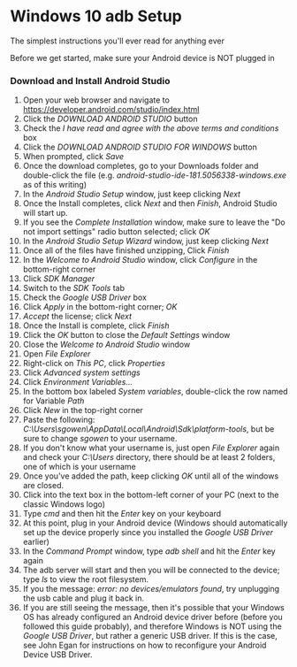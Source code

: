 # Windows 10 adb Setup

The simplest instructions you'll ever read for anything ever

Before we get started, make sure your Android device is NOT plugged in

### Download and Install Android Studio
1. Open your web browser and navigate to https://developer.android.com/studio/index.html
2. Click the *DOWNLOAD ANDROID STUDIO* button
3. Check the *I have read and agree with the above terms and conditions* box
4. Click the *DOWNLOAD ANDROID STUDIO FOR WINDOWS* button
5. When prompted, click *Save*
6. Once the download completes, go to your Downloads folder and double-click the file (e.g. *android-studio-ide-181.5056338-windows.exe* as of this writing)
7. In the *Android Studio Setup* window, just keep clicking *Next*
8. Once the Install completes, click *Next* and then *Finish*, Android Studio will start up.
9. If you see the *Complete Installation* window, make sure to leave the "Do not import settings" radio button selected; click *OK*
10. In the *Android Studio Setup Wizard* window, just keep clicking *Next*
11. Once all of the files have finished unzipping, Click *Finish*
12. In the *Welcome to Android Studio* window, click *Configure* in the bottom-right corner
13. Click *SDK Manager*
14. Switch to the *SDK Tools* tab
15. Check the *Google USB Driver* box
16. Click *Apply* in the bottom-right corner; *OK*
17. *Accept* the license; click *Next*
18. Once the Install is complete, click *Finish*
19. Click the *OK* button to close the *Default Settings* window
20. Close the *Welcome to Android Studio* window
21. Open *File Explorer*
22. Right-click on *This PC*, click *Properties*
23. Click *Advanced system settings*
24. Click *Environment Variables...*
25. In the bottom box labeled *System variables*, double-click the row named for Variable *Path*
26. Click *New* in the top-right corner
27. Paste the following: *C:\Users\sgowen\AppData\Local\Android\Sdk\platform-tools*, but be sure to change *sgowen* to your username.
  1. If you don't know what your username is, just open *File Explorer* again and check your *C:\Users* directory, there should be at least 2 folders, one of which is your username
28. Once you've added the path, keep clicking *OK* until all of the windows are closed.
29. Click into the text box in the bottom-left corner of your PC (next to the classic Windows logo)
30. Type *cmd* and then hit the *Enter* key on your keyboard
31. At this point, plug in your Android device (Windows should automatically set up the device properly since you installed the *Google USB Driver* earlier)
32. In the *Command Prompt* window, type *adb shell* and hit the *Enter* key again
33. The adb server will start and then you will be connected to the device; type *ls* to view the root filesystem.
  1. If you the message: *error: no devices/emulators found*, try unplugging the usb cable and plug it back in.
  2. If you are still seeing the message, then it's possible that your Windows OS has already configured an Android device driver before (before you followed this guide probably), and therefore Windows is NOT using the *Google USB Driver*, but rather a generic USB driver. If this is the case, see John Egan for instructions on how to reconfigure your Android Device USB Driver.
